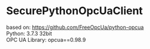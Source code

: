 # SecurePythonOpcUaClient
based on: https://github.com/FreeOpcUa/python-opcua  
Python: 3.7.3 32bit  
OPC UA Library: opcua==0.98.9
